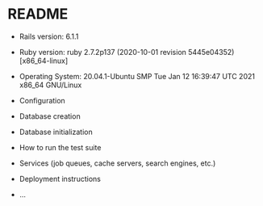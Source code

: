 # README

* Rails version: 6.1.1

* Ruby version:  ruby 2.7.2p137 (2020-10-01 revision 5445e04352) [x86_64-linux]

* Operating System:  20.04.1-Ubuntu SMP Tue Jan 12 16:39:47 UTC 2021 x86_64 GNU/Linux

* Configuration

* Database creation

* Database initialization

* How to run the test suite

* Services (job queues, cache servers, search engines, etc.)

* Deployment instructions

* ...
